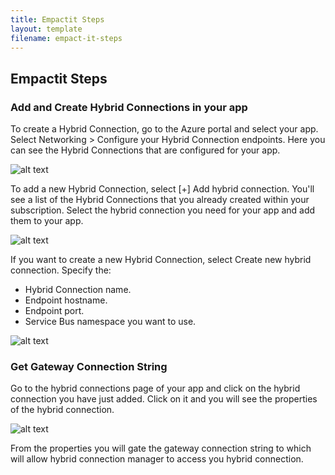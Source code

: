 ```yaml
---
title: Empactit Steps
layout: template
filename: empact-it-steps
--- 
```


## Empactit Steps
### Add and Create Hybrid Connections in your app

To create a Hybrid Connection, go to the Azure portal and select your app. 
Select Networking > Configure your Hybrid Connection endpoints. Here you can see the Hybrid Connections that are configured for your app.

![alt text](https://docs.microsoft.com/en-us/azure/app-service/media/app-service-hybrid-connections/hybridconn-portal.png)

To add a new Hybrid Connection, select [+] Add hybrid connection. You'll see a list of the Hybrid Connections that you already created within your subscription. 
Select the hybrid connection you need for your app and add them to your app.

![alt text](https://docs.microsoft.com/en-us/azure/app-service/media/app-service-hybrid-connections/hybridconn-addhc.png)

If you want to create a new Hybrid Connection, select Create new hybrid connection. Specify the:

* Hybrid Connection name.
* Endpoint hostname.
* Endpoint port.
* Service Bus namespace you want to use.

![alt text](https://docs.microsoft.com/en-us/azure/app-service/media/app-service-hybrid-connections/hybridconn-createhc.png)

### Get Gateway Connection String

Go to the hybrid connections page of your app and click on the hybrid connection you have just added.
Click on it and you will see the properties of the  hybrid connection.

![alt text](https://docs.microsoft.com/en-us/azure/app-service/media/app-service-hybrid-connections/hybridconn-properties.png)

From the properties you will gate the gateway connection string to which will allow hybrid connection manager to access you hybrid connection.

